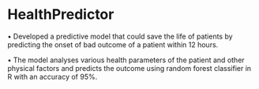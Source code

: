 # HealthPredictor

•	Developed a predictive model that could save the life of patients by predicting the onset of bad outcome of a patient within 12 hours.

•	The model analyses various health parameters of the patient and other physical factors and predicts the outcome using random forest classifier in R with an accuracy of 95%.
